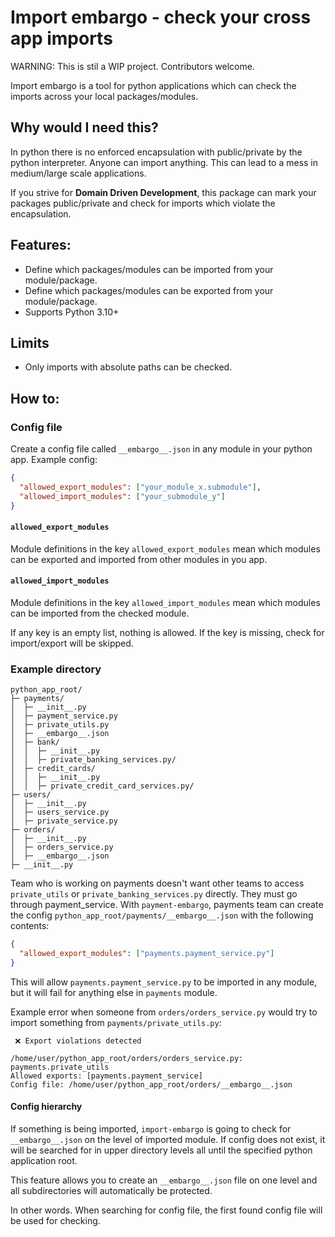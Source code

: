 # Import embargo - check your cross app imports

WARNING: This is stil a WIP project. Contributors welcome.

Import embargo is a tool for python applications which can check the imports across your local
packages/modules.

## Why would I need this?

In python there is no enforced encapsulation with public/private by the python interpreter. Anyone can import anything.
This can lead to a mess in medium/large scale applications.

If you strive for **Domain Driven Development**, this package can mark your packages public/private and check for imports which violate the encapsulation.

## Features:

- Define which packages/modules can be imported from your module/package.
- Define which packages/modules can be exported from your module/package.
- Supports Python 3.10+

## Limits

- Only imports with absolute paths can be checked.

## How to:

### Config file

Create a config file called `__embargo__.json` in any module in your python app.
Example config:

```json
{
  "allowed_export_modules": ["your_module_x.submodule"],
  "allowed_import_modules": ["your_submodule_y"]
}
```

#### `allowed_export_modules`

Module definitions in the key `allowed_export_modules` mean which modules can be exported and imported from other modules in you app.

#### `allowed_import_modules`

Module definitions in the key `allowed_import_modules` mean which modules can be imported from the checked module.

If any key is an empty list, nothing is allowed. If the key is missing, check for import/export will be skipped.

### Example directory

```
python_app_root/
├─ payments/
│  ├─ __init__.py
│  ├─ payment_service.py
│  ├─ private_utils.py
│  ├─ __embargo__.json
│  ├─ bank/
│  │  ├─ __init__.py
│  │  ├─ private_banking_services.py/
│  ├─ credit_cards/
│  │  ├─ __init__.py
│  │  ├─ private_credit_card_services.py/
├─ users/
│  ├─ __init__.py
│  ├─ users_service.py
│  ├─ private_service.py
├─ orders/
│  ├─ __init__.py
│  ├─ orders_service.py
│  ├─ __embargo__.json
├─ __init__.py

```

Team who is working on payments doesn't want other teams to access `private_utils` or `private_banking_services.py` directly.
They must go through payment_service. With `payment-embargo`, payments team can create the config `python_app_root/payments/__embargo__.json` with the following contents:

```json
{
  "allowed_export_modules": ["payments.payment_service.py"]
}
```

This will allow `payments.payment_service.py` to be imported in any module, but it will fail for anything else in `payments` module.

Example error when someone from `orders/orders_service.py` would try to import something from `payments/private_utils.py`:

```
 ❌ Export violations detected

/home/user/python_app_root/orders/orders_service.py: payments.private_utils
Allowed exports: [payments.payment_service]
Config file: /home/user/python_app_root/orders/__embargo__.json
```

#### Config hierarchy

If something is being imported, `import-embargo` is going to check for `__embargo__.json` on the level of imported module. If config does not exist, it will be searched for in upper directory levels all until the specified python application root.

This feature allows you to create an `__embargo__.json` file on one level and all subdirectories will automatically be protected.

In other words. When searching for config file, the first found config file will be used for checking.
